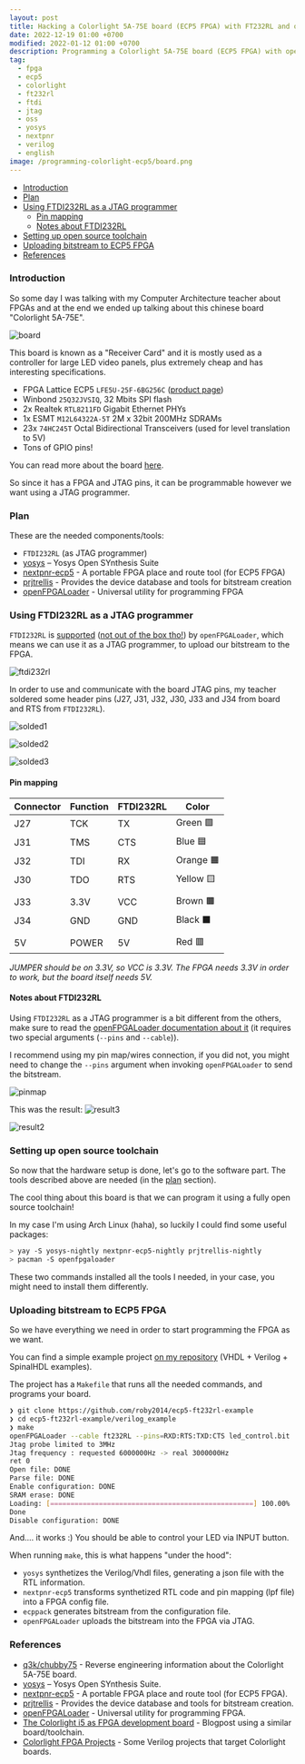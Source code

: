 ```yaml
---
layout: post
title: Hacking a Colorlight 5A-75E board (ECP5 FPGA) with FT232RL and open-source FPGA tools.
date: 2022-12-19 01:00 +0700
modified: 2022-01-12 01:00 +0700
description: Programming a Colorlight 5A-75E board (ECP5 FPGA) with open source tools using FT232RL as a JTAG programmer.
tag:
  - fpga
  - ecp5
  - colorlight
  - ft232rl
  - ftdi
  - jtag
  - oss
  - yosys
  - nextpnr
  - verilog
  - english
image: /programming-colorlight-ecp5/board.png
---
```


- [Introduction](#introduction)
- [Plan](#plan)
- [Using FTDI232RL as a JTAG programmer](#using-ftdi232rl-as-a-jtag-programmer)
  - [Pin mapping](#pin-mapping)
  - [Notes about FTDI232RL](#notes-about-ftdi232rl)
- [Setting up open source toolchain](#setting-up-open-source-toolchain)
- [Uploading bitstream to ECP5 FPGA](#uploading-bitstream-to-ecp5-fpga)
- [References](#references)

### Introduction

So some day I was talking with my Computer Architecture teacher about FPGAs and at the end we ended up talking about this chinese board "Colorlight 5A-75E".

![board](./board.jpg)

This board is known as a "Receiver Card" and it is mostly used as a controller for large LED video panels, plus extremely cheap and has interesting specifications.
* FPGA Lattice ECP5 `LFE5U-25F-6BG256C` ([product page](https://www.latticesemi.com/Products/FPGAandCPLD/ECP5))
* Winbond `25Q32JVSIQ`, 32 Mbits SPI flash
* 2x Realtek `RTL8211FD` Gigabit Ethernet PHYs
* 1x ESMT `M12L64322A-5T` 2M x 32bit 200MHz SDRAMs
* 23x `74HC245T` Octal Bidirectional Transceivers (used for level translation to 5V)
* Tons of GPIO pins!

You can read more about the board [here](https://github.com/q3k/chubby75/tree/master/5a-75e).

So since it has a FPGA and JTAG pins, it can be programmable however we want using a JTAG programmer.

### Plan

These are the needed components/tools:

- `FTDI232RL` (as JTAG programmer)
- [yosys](https://github.com/YosysHQ/yosys) – Yosys Open SYnthesis Suite
- [nextpnr-ecp5](https://github.com/YosysHQ/nextpnr) - A portable FPGA place and route tool (for ECP5 FPGA)
- [prjtrellis](https://github.com/YosysHQ/prjtrellis) - Provides the device database and tools for bitstream creation
- [openFPGALoader](https://github.com/trabucayre/openFPGALoader) - Universal utility for programming FPGA 

### Using FTDI232RL as a JTAG programmer

`FTDI232RL` is [supported](https://trabucayre.github.io/openFPGALoader/guide/advanced.html#ft231-ft232-bitbang-mode-and-pins-configuration) ([not out of the box tho!](#notes-about-ftdi232rl)) by `openFPGALoader`, which means we can use it as a JTAG programmer, to upload our bitstream to the FPGA.

![ftdi232rl](./ftdi232rl.jpg)

In order to use and communicate with the board JTAG pins, my teacher soldered some header pins (J27, J31, J32, J30, J33 and J34 from board and RTS from `FTDI232RL`).

![solded1](./solded1.jpg)

![solded2](./solded2.jpg)

![solded3](./solded3.jpg)

#### Pin mapping

| Connector | Function | FTDI232RL | Color   |
|-----------|----------|-----------|-------- |
| J27       | TCK      | TX        | Green 🟩  |
| J31       | TMS      | CTS       | Blue 🟦   |
| J32       | TDI      | RX        | Orange 🟧 |
| J30       | TDO      | RTS       | Yellow 🟨 |
|           |          |           |
| J33       | 3.3V     | VCC       | Brown 🟫  |
| J34       | GND      | GND       | Black ⬛   |
|           |          |           |
| 5V        | POWER    | 5V        | Red 🟥    |


*JUMPER should be on 3.3V, so VCC is 3.3V.*
*The FPGA needs 3.3V in order to work, but the board itself needs 5V.*

#### Notes about FTDI232RL

Using `FTDI232RL` as a JTAG programmer is a bit different from the others, make sure to read the [openFPGALoader documentation about it](https://trabucayre.github.io/openFPGALoader/guide/advanced.html#ft231-ft232-bitbang-mode-and-pins-configuration) (it requires two special arguments (`--pins` and `--cable`)). 

I recommend using my pin map/wires connection, if you did not, you might need to change the `--pins` argument when invoking `openFPGALoader` to send the bitstream.

![pinmap](./pinmapping.png)

This was the result: 
![result3](./result3.jpg)

![result2](./result2.jpg)

### Setting up open source toolchain

So now that the hardware setup is done, let's go to the software part. The tools described above are needed (in the [plan](#plan) section). 

The cool thing about this board is that we can program it using a fully open source toolchain! 

In my case I'm using Arch Linux (haha), so luckily I could find some useful packages:
```sh
> yay -S yosys-nightly nextpnr-ecp5-nightly prjtrellis-nightly 
> pacman -S openfpgaloader
```

These two commands installed all the tools I needed, in your case, you might need to install them differently.

### Uploading bitstream to ECP5 FPGA

So we have everything we need in order to start programming the FPGA as we want.

You can find a simple example project [on my repository](https://github.com/roby2014/ecp5-ft232rl-example) (VHDL + Verilog + SpinalHDL examples).

The project has a `Makefile` that runs all the needed commands, and programs your board.

```sh
❯ git clone https://github.com/roby2014/ecp5-ft232rl-example
❯ cd ecp5-ft232rl-example/verilog_example
❯ make
openFPGALoader --cable ft232RL --pins=RXD:RTS:TXD:CTS led_control.bit
Jtag probe limited to 3MHz
Jtag frequency : requested 6000000Hz -> real 3000000Hz
ret 0
Open file: DONE
Parse file: DONE
Enable configuration: DONE
SRAM erase: DONE
Loading: [==================================================] 100.00%
Done
Disable configuration: DONE
```

And.... it works :) You should be able to control your LED via INPUT button.

When running `make`, this is what happens "under the hood":
- `yosys` synthetizes the Verilog/Vhdl files, generating a json file with the RTL information.
- `nextpnr-ecp5` transforms synthetized RTL code and pin mapping (lpf file) into a FPGA config file.
- `ecppack` generates bitstream from the configuration file.
- `openFPGALoader` uploads the bitstream into the FPGA via JTAG.


### References
- [q3k/chubby75](https://github.com/q3k/chubby75) - Reverse engineering information about the Colorlight 5A-75E board.
- [yosys](https://github.com/YosysHQ/yosys) – Yosys Open SYnthesis Suite.
- [nextpnr-ecp5](https://github.com/YosysHQ/nextpnr) - A portable FPGA place and route tool (for ECP5 FPGA).
- [prjtrellis](https://github.com/YosysHQ/prjtrellis) - Provides the device database and tools for bitstream creation.
- [openFPGALoader](https://github.com/trabucayre/openFPGALoader) - Universal utility for programming FPGA.
- [The Colorlight i5 as FPGA development board](https://tomverbeure.github.io/2021/01/22/The-Colorlight-i5-as-FPGA-development-board.html) - Blogpost using a similar board/toolchain.
- [Colorlight FPGA Projects](https://github.com/wuxx/Colorlight-FPGA-Projects) - Some Verilog projects that target Colorlight boards.
